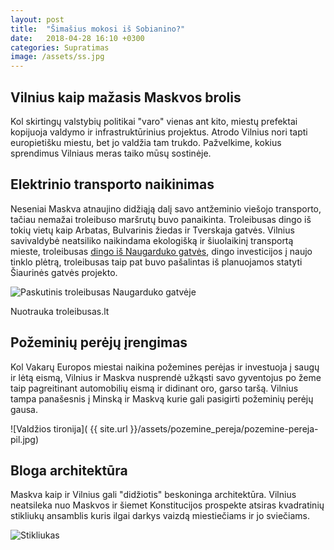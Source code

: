 ```yaml
---
layout: post
title:  "Šimašius mokosi iš Sobianino?"
date:   2018-04-28 16:10 +0300
categories: Supratimas
image: /assets/ss.jpg
---
```


## Vilnius kaip mažasis Maskvos brolis

Kol skirtingų valstybių politikai "varo" vienas ant kito, miestų prefektai kopijuoja valdymo ir
infrastruktūrinius projektus. Atrodo Vilnius nori tapti europietišku miestu, bet jo valdžia tam trukdo.
Pažvelkime, kokius sprendimus Vilniaus meras taiko mūsų sostinėje.

## Elektrinio transporto naikinimas

Neseniai Maskva atnaujino didžiąją dalį savo antžeminio viešojo transporto, tačiau nemažai troleibuso maršrutų buvo panaikinta. Troleibusas dingo iš tokių vietų kaip Arbatas, Bulvarinis žiedas ir Tverskaja gatvės. Vilnius savivaldybė neatsiliko naikindama ekologišką ir šiuolaikinį transportą mieste, troleibusas <a href="http://www.troleibusas.lt/?p=3684">dingo iš Naugarduko gatvės</a>, dingo investicijos į naujo tinklo plėtrą, troleibusas taip pat buvo pašalintas iš planuojamos statyti Šiaurinės gatvės projekto.

![Paskutinis troleibusas Naugarduko gatvėje]( http://www.troleibusas.lt/wp-content/uploads/2013/07/13_marsr_1636_Naugarduko_2.jpg )
<div class="lighter x--pt">
    Nuotrauka troleibusas.lt
</div>

## Požeminių perėjų įrengimas

Kol Vakarų Europos miestai naikina požemines perėjas ir investuoja į saugų ir lėtą eismą, Vilnius ir Maskva nusprendė užkąsti savo gyventojus po žeme taip pagreitinant automobilių eismą ir didinant oro, garso taršą. Vilnius tampa panašesnis į Minską ir Maskvą kurie gali pasigirti požeminių perėjų gausa.

![Valdžios tironija]( {{ site.url }}/assets/pozemine_pereja/pozemine-pereja-pil.jpg)

## Bloga architektūra

Maskva kaip ir Vilnius gali "didžiotis" beskoninga architektūra. Vilnius neatsileka nuo Maskvos ir šiemet Konstitucijos prospekte atsiras kvadratinių stikliukų ansamblis kuris ilgai darkys vaizdą miestiečiams ir jo sviečiams.

![Stikliukas](https://images.adsttc.com/media/images/5966/494b/b22e/38a4/e100/01bb/newsletter/Project_in_Vilnius_render_(Studio_Libeskind)_(4).jpg?1499875655)








